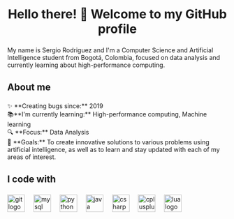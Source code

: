 <h1 align="center">Hello there! 👋 Welcome to my GitHub profile</h1>

###

<p align="left">My name is Sergio Rodriguez and I'm a Computer Science and Artificial Intelligence student from Bogotá, Colombia, focused on data analysis and currently learning about high-performance computing.</p>

###

<h2 align="left">About me</h2>

###

<p align="left">✨ **Creating bugs since:** 2019<br>📚**I'm currently learning:**  High-performance computing, Machine learning<br>🔍 **Focus:** Data Analysis<br>🎯 **Goals:** To create innovative solutions to various problems using artificial intelligence, as well as to learn and stay updated with each of my areas of interest.</p>

###

<h2 align="left">I code with</h2>

###

<div align="left">
  <img src="https://cdn.jsdelivr.net/gh/devicons/devicon/icons/git/git-original.svg" height="40" alt="git logo"  />
  <img width="12" />
  <img src="https://cdn.jsdelivr.net/gh/devicons/devicon/icons/mysql/mysql-original.svg" height="40" alt="mysql logo"  />
  <img width="12" />
  <img src="https://cdn.jsdelivr.net/gh/devicons/devicon/icons/python/python-original.svg" height="40" alt="python logo"  />
  <img width="12" />
  <img src="https://cdn.jsdelivr.net/gh/devicons/devicon/icons/java/java-original.svg" height="40" alt="java logo"  />
  <img width="12" />
  <img src="https://cdn.jsdelivr.net/gh/devicons/devicon/icons/csharp/csharp-original.svg" height="40" alt="csharp logo"  />
  <img width="12" />
  <img src="https://cdn.jsdelivr.net/gh/devicons/devicon/icons/cplusplus/cplusplus-original.svg" height="40" alt="cplusplus logo"  />
  <img width="12" />
  <img src="https://cdn.jsdelivr.net/gh/devicons/devicon/icons/lua/lua-original.svg" height="40" alt="lua logo"  />
</div>

###
